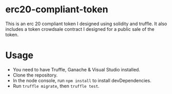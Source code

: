 # erc20-compliant-token
This is an erc 20 compliant token I designed using solidity and truffle.
It also includes a token crowdsale contract I designed for a public sale of the token. 

# Usage
* You need to have Truffle, Ganache & Visual Studio installed.
* Clone the repository.
* In the node console, run `npm install` to install devDependencies. 
* Run `truffle migrate`, then `truffle test`.
